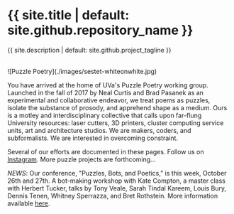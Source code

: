 <h1>{{ site.title | default: site.github.repository_name }}</h1>
<p>{{ site.description | default: site.github.project_tagline }}</p>

<br>
![Puzzle Poetry](./images/sestet-whiteonwhite.jpg)
<br>

You have arrived at the home of UVa's Puzzle Poetry working group. Launched in the fall of 2017 by Neal Curtis and Brad Pasanek as an experimental and collaborative endeavor, we treat poems as puzzles, isolate the substance of prosody, and apprehend shape as a medium. Ours is a motley and interdisciplinary collective that calls upon far-flung University resources: laser cutters, 3D printers, cluster computing service units, art and architecture studios. We are makers, coders, and subformalists. We are interested in overcoming constraint.

Several of our efforts are documented in these pages. Follow us on [Instagram](https://www.instagram.com/puzzlepoesis/). More puzzle projects are forthcoming...

*NEWS*: Our conference, "Puzzles, Bots, and Poetics," is this week, October 26th and 27th. A bot-making workshop with Kate Compton, a master class with Herbert Tucker, talks by Tony Veale, Sarah Tindal Kareem, Louis Bury, Dennis Tenen, Whitney Sperrazza, and Bret Rothstein. More information available [here](https://bpasanek.github.io/puzzlepoesis/events/2018/10/20/PuzzleSymposium.html). 

<!--

#### Core Participants
<ul>
{% for people in site.people %}
<li>
    <a href="people/{{people.lastname}}-{{people.firstname}}.html">{{ people.firstname }} {{ people.lastname }}</a>, 
    {% for dept in people.affiliations %}
        {{ people.affiliations.dept }}
    {% endfor %}</li>
{% endfor %}
</ul>
-->
